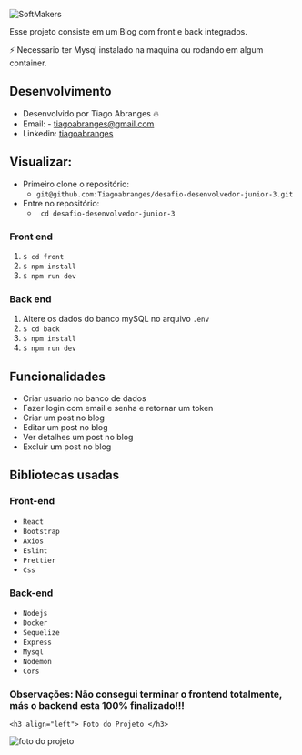 ![SoftMakers](https://vagas.softmakers.com.br/assets/img/logotipo14xxhdpi.png)


Esse projeto consiste em um Blog com front e back integrados.

:zap: Necessario ter Mysql instalado na maquina ou rodando em algum container.


## Desenvolvimento
 - Desenvolvido por Tiago Abranges :fire:
 - Email: - tiagoabranges@gmail.com
 - Linkedin: <a href="https://www.linkedin.com/in/tiagoabranges/" target="_blank">tiagoabranges</a>

## Visualizar:
 - Primeiro clone o repositório:
    - ``` git@github.com:Tiagoabranges/desafio-desenvolvedor-junior-3.git ```
 - Entre no repositório: 
   - ``` cd desafio-desenvolvedor-junior-3```


### Front end

  1. `$ cd front`
  2. `$ npm install` 
  3. `$ npm run dev`
  
### Back end

  1. Altere os dados do banco mySQL no arquivo `.env`
  2. `$ cd back`
  3. `$ npm install`
  4. `$ npm run dev`
  
## Funcionalidades

  + Criar usuario no banco de dados
  + Fazer login com email e senha e retornar um token
  + Criar um post no blog
  + Editar um post no blog
  + Ver detalhes um post no blog
  + Excluir um post no blog
  
## Bibliotecas usadas

### Front-end

 +  `React`
 +  `Bootstrap`
 +  `Axios`
 +  `Eslint`
 +  `Prettier`
 +  `Css`

### Back-end

+ `Nodejs`
+ `Docker`
+ `Sequelize`
+ `Express`
+ `Mysql`
+ `Nodemon`
+ `Cors`

### Observações: Não consegui terminar o frontend totalmente, más o backend esta 100% finalizado!!!

    <h3 align="left"> Foto do Projeto </h3>
 <img src="./src/images/" alt="foto do projeto" />
 

